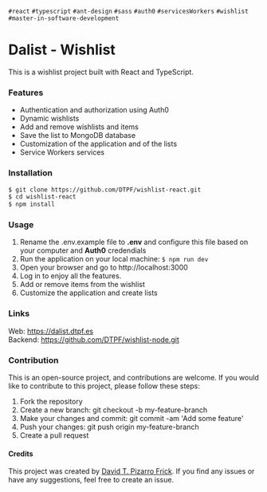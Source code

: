 `#react` `#typescript` `#ant-design` `#sass` `#auth0` `#servicesWorkers` `#wishlist` `#master-in-software-development`

# Dalist - Wishlist
This is a wishlist project built with React and TypeScript.

### Features
 - Authentication and authorization using Auth0
 - Dynamic wishlists
 - Add and remove wishlists and items
 - Save the list to MongoDB database
 - Customization of the application and of the lists
 - Service Workers services

### Installation
```bash
$ git clone https://github.com/DTPF/wishlist-react.git
$ cd wishlist-react
$ npm install
```

### Usage
 1. Rename the .env.example file to <b>.env</b> and configure this file based on your computer and <b>Auth0</b> credendials
 1. Run the application on your local machine: `$ npm run dev`
 2. Open your browser and go to http://localhost:3000
 3. Log in to enjoy all the features.
 4. Add or remove items from the wishlist
 5. Customize the application and create lists

### Links
Web: <a src='https://dalist.dtpf.es'>https://dalist.dtpf.es</a><br/>
Backend: <a src='https://github.com/DTPF/wishlist-node.git'>https://github.com/DTPF/wishlist-node.git</a>

### Contribution
This is an open-source project, and contributions are welcome. If you would like to contribute to this project, please follow these steps:

 1. Fork the repository
 2. Create a new branch: git checkout -b my-feature-branch
 3. Make your changes and commit: git commit -am 'Add some feature'
 4. Push your changes: git push origin my-feature-branch
 5. Create a pull request

#### Credits
This project was created by [David T. Pizarro Frick]. If you find any issues or have any suggestions, feel free to create an issue.

[David T. Pizarro Frick]: <https://www.linkedin.com/in/david-tomas-pizarro-frick/>
